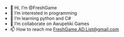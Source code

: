 - 👋 Hi, I’m @FreshGame
- 👀 I’m interested in programming
- 🌱 I’m learning python and C#
- 💞️ I’m collaborate on Awupetiki Games
- 📫 How to reach me FreshGame.AD.List@gmail.com

<!---
FreshGame1/FreshGame1 is a ✨ special ✨ repository because its `README.md` (this file) appears on your GitHub profile.
You can click the Preview link to take a look at your changes.
--->
